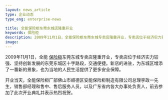 ```yaml
---
layout: news_article
type: 企业动态
type_eng: enterprise-news

title: 全能保险柜东莞东城店隆重开业
keywords: 保险柜
description: 2009年11月1日，全能保险柜东莞东城专卖店隆重开业，专卖店位于经济实力较强、坚持创新发展的东莞东城区十字路段，交通便捷。
image: 
---
```

2009年11月1日，全能 [保险柜](http://www.qnn.com.cn/)东莞东城专卖店隆重开业，专卖店位于经济实力较强、坚持创新发展的东莞东城区十字路段，交通便捷。新店的进驻，为东城区增添了一番新的景象，也为当地的人民生活提供了更多安全保障。

开业当天，全能保险柜厂部佛山市顺德区安能保险柜制造有限公司总理李政一先生，销售部经理和售中、售后服务人员，以及广东省内各大办事处负责人，前去参加了此次开业典礼并表示热烈祝贺。
